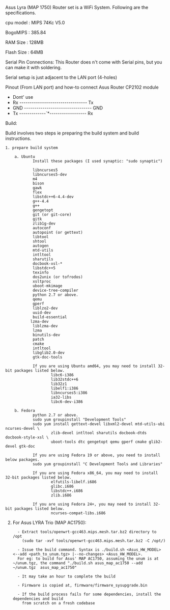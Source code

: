 

Asus Lyra (MAP 1750) Router set is a WiFi System. Following are the specifications.

cpu model		: MIPS 74Kc V5.0

BogoMIPS		: 385.84

RAM Size        : 128MB

Flash Size      : 64MB

Serial Pin Connections:
This Router does n't come with Serial pins, but you can make it with soldering.

Serial setup is just adjacent to the LAN port (4-holes)

Pinout (From LAN port) and how-to connect
   Asus Router                             CP2102 module
   * Dont' use
   * Rx  --------------------------------- Tx
   * GND --------------------------------- GND
   * Tx  -------------`*------------------ Rx

Build:

Build involves two steps ie preparing the build system and build instructions.


    1. prepare build system

        a. Ubuntu
                Install these packages (I used synaptic: "sudo synaptic")

                libncurses5
                libncurses5-dev
                m4
                bison
                gawk
                flex
                libstdc++6-4.4-dev
                g++-4.4
                g++
                gengetopt
                git (or git-core)
                gitk
                zlib1g-dev
                autoconf
                autopoint (or gettext)
                libtool
                shtool
                autogen
                mtd-utils
                intltool
                sharutils
                docbook-xsl-*
                libstdc++5
                texinfo
                dos2unix (or tofrodos)
                xsltproc
                uboot-mkimage
                device-tree-compiler
                python 2.7 or above.
                qemu
                gperf
                liblzo2-dev
                uuid-dev
                build-essential
               lzma-dev
                liblzma-dev
                lzma
                binutils-dev
                patch
                cmake
                intltool
                libglib2.0-dev
                gtk-doc-tools

                If you are using Ubuntu amd64, you may need to install 32-bit packages listed below.
                        libc6-i386
                        lib32stdc++6
                        lib32z1
                        libelf1:i386
                        libncurses5:i386
                        ia32-libs
                        libc6-dev-i386

        b. Fedora
                python 2.7 or above.
                sudo yum groupinstall "Development Tools"
                sudo yum install gettext-devel libxml2-devel mtd-utils-ubi ncurses-devel \
                        zlib-devel intltool sharutils docbook-dtds docbook-style-xsl \
                        uboot-tools dtc gengetopt qemu gperf cmake glib2-devel gtk-doc

                If you are using Fedora 19 or above, you need to install below packages.
                sudo yum groupinstall "C Development Tools and Libraries"

                If you are using Fedora x86_64, you may need to install 32-bit packages listed below.
                        elfutils-libelf.i686
                        glibc.i686
                        libstdc++.i686
                        zlib.i686

                If you are using Fedora 24+, you may need to install 32-bit packages listed below.
                        ncurses-compat-libs.i686
2. For Asus LYRA Trio (MAP AC1750):
         
         - Extract tools/openwrt-gcc463.mips.mesh.tar.bz2 directory to /opt
           (sudo tar -xvf tools/openwrt-gcc463.mips.mesh.tar.bz2 -C /opt/)
                    
         - Issue the build command. Syntax is ./build.sh <Asus_HW_MODEL>  <--add <path_to_unum.tgz> |--no-changes> <Asus_HW_MODEL>. 
         For eg: to build for Asus' MAP AC1750, assuming the unum is at ~/unum.tgz, the command "./build.sh asus_map_ac1750 --add ~/unum.tgz  asus_map_ac1750"
         
         - It may take an hour to complete the build
         
         - Firmware is copied at, firmware/firmware_sysupgrade.bin
         
         - If the build process fails for some dependencies, install the dependencies and build
           from scratch on a fresh codebase

